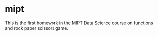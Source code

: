 # mipt
This is the first homework in the MIPT Data Science course on functions and rock paper scissors game.
